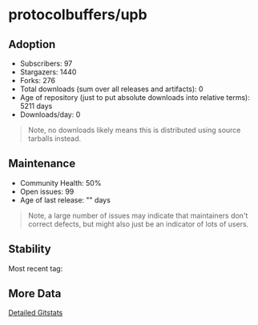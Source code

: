 # protocolbuffers/upb

## Adoption

- Subscribers: 97
- Stargazers: 1440
- Forks: 276
- Total downloads (sum over all releases and artifacts): 0
- Age of repository (just to put absolute downloads into relative terms): 5211 days
- Downloads/day: 0

> Note, no downloads likely means this is distributed using source tarballs instead.

## Maintenance

- Community Health: 50%
- Open issues: 99
- Age of last release: "<No Releases>" days

> Note, a large number of issues may indicate that maintainers don't correct defects, but might also
> just be an indicator of lots of users.

## Stability

Most recent tag: 

## More Data

[Detailed Gitstats](/bazel-catalog/gitstats/protocolbuffers/upb)

